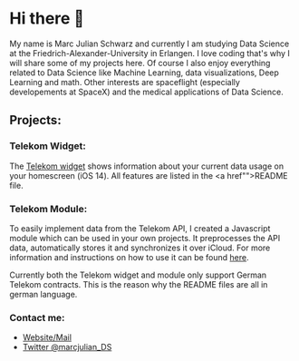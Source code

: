 # Hi there 👋
My name is Marc Julian Schwarz and currently I am studying Data Science at the Friedrich-Alexander-University in Erlangen. 
I love coding that's why I will share some of my projects here. Of course I also enjoy everything related to Data Science like Machine Learning, data visualizations, Deep Learning and math.
Other interests are spaceflight (especially developements at SpaceX) and the medical applications of Data Science.

## Projects:

### Telekom Widget:
The <a href="">Telekom widget</a> shows information about your current data usage on your homescreen (iOS 14).
All features are listed in the <a href"">README file</a>. 

### Telekom Module:
To easily implement data from the Telekom API, I created a Javascript module which can be used in your own projects. 
It preprocesses the API data, automatically stores it and synchronizes it over iCloud. For more information and instructions on how to use it can be found <a href="">here</a>.

Currently both the Telekom widget and module only support German Telekom contracts. This is the reason why the README files are all in german language.

### Contact me:
- <a href="https://www.marc-julian.de">Website/Mail</a>
- <a href="https://twitter.com/marcjulian_DS">Twitter @marcjulian_DS</a>
